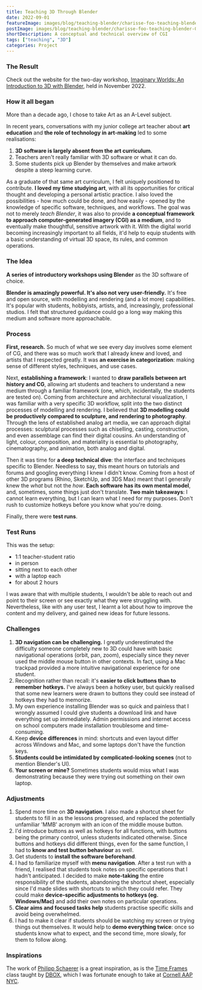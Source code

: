```yaml
---
title: Teaching 3D Through Blender
date: 2022-09-01
featureImage: images/blog/teaching-blender/charisse-foo-teaching-blender-01-thumbnail-v.gif
postImage: images/blog/teaching-blender/charisse-foo-teaching-blender-01.gif
shortDescription: A conceptual and technical overview of CGI
tags: ["teaching", "3D"]
categories: Project
---
```


### The Result

Check out the website for the two-day workshop, [Imaginary Worlds: An Introduction to 3D with Blender](https://sites.google.com/view/imaginaryworlds), held in November 2022.

### How it all began

More than a decade ago, I chose to take Art as an A-Level subject.

<!-- That led me to architecture school, architecture firms, the CG/archviz world, numerous illustration projects, and lots of making: models, books, websites, even bread! -->

In recent years, conversations with my junior college art teacher about **art education** and **the role of technology in art-making** led to some realisations:

1. **3D software is largely absent from the art curriculum.**
2. Teachers aren't really familiar with 3D software or what it can do.
3. Some students pick up Blender by themselves and make artwork despite a steep learning curve.

As a graduate of that same art curriculum, I felt uniquely positioned to contribute. **I loved my time studying art**, with all its opportunities for critical thought and developing a personal artistic practice. I also loved the possibilities - how much could be done, and how easily - opened by the knowledge of specific software, techniques, and workflows. The goal was not to merely _teach Blender_, it was also to provide **a conceptual framework to approach computer-generated imagery (CGI) as a medium**, and to eventually make thoughtful, sensitive artwork with it. With the digital world becoming increasingly important to all fields, it'd help to equip students with a basic understanding of virtual 3D space, its rules, and common operations.

### The Idea

**A series of introductory workshops using Blender** as the 3D software of choice.

**Blender is amazingly powerful. It's also not very user-friendly.** It's free and open source, with modelling and rendering (and a lot more) capabilities. It's popular with students, hobbyists, artists, and, increasingly, professional studios. I felt that structured guidance could go a long way making this medium and software more approachable.

### Process

**First, research.** So much of what we see every day involves some element of CG, and there was so much work that I already knew and loved, and artists that I respected greatly. It was **an exercise in categorization**: making sense of different styles, techniques, and use cases.

Next, **establishing a framework**: I wanted to **draw parallels between art history and CG**, allowing art students and teachers to understand a new medium through a familiar framework (one, which, incidentally, the students are tested on). Coming from architecture and architectural visualization, I was familiar with a very specific 3D workflow, split into the two distinct processes of modelling and rendering. I believed that **3D modelling could be productively compared to sculpture, and rendering to photography**. Through the lens of established analog art media, we can approach digital processes: sculptural processes such as chiselling, casting, construction, and even assemblage can find their digital cousins. An understanding of light, colour, composition, and materiality is essential to photography, cinematography, and animation, both analog and digital.

Then it was time for **a deep technical dive**: the interface and techniques specific to Blender. Needless to say, this meant hours on tutorials and forums and googling everything I knew I didn't know. Coming from a host of other 3D programs (Rhino, SketchUp, and 3DS Max) meant that I generally knew the _what_ but not the _how_. **Each software has its own mental model**, and, sometimes, some things just don't translate. **Two main takeaways**: I cannot learn everything, but I can learn what I need for my purposes. Don't rush to customize hotkeys before you know what you're doing.

Finally, there were **test runs**.

### Test Runs

This was the setup:

- 1:1 teacher-student ratio
- in person
- sitting next to each other
- with a laptop each
- for about 2 hours

I was aware that with multiple students, I wouldn't be able to reach out and point to their screen or see exactly what they were struggling with. Nevertheless, like with any user test, I learnt a lot about how to improve the content and my delivery, and gained new ideas for future lessons.

### Challenges

1. **3D navigation can be challenging.** I greatly underestimated the difficulty someone completely new to 3D could have with basic navigational operations (orbit, pan, zoom), especially since they never used the middle mouse button in other contexts. In fact, using a Mac trackpad provided a more intuitive navigational experience for one student.
2. Recognition rather than recall: it's **easier to click buttons than to remember hotkeys.** I've always been a hotkey user, but quickly realised that some new learners were drawn to buttons they could see instead of hotkeys they had to memorize.
3. My own experience installing Blender was so quick and painless that I wrongly assumed I could give students a download link and have everything set up immediately. Admin permissions and internet access on school computers made installation troublesome and time-consuming.
4. Keep **device differences** in mind: shortcuts and even layout differ across Windows and Mac, and some laptops don't have the function keys.
5. **Students could be intimidated by complicated-looking scenes** (not to mention Blender's UI).
6. **Your screen or mine?** Sometimes students would miss what I was demonstrating because they were trying out something on their own laptop.

### Adjustments

1. Spend more time on **3D navigation**. I also made a shortcut sheet for students to fill in as the lessons progressed, and replaced the potentially unfamiliar 'MMB' acronym with an icon of the middle mouse button.
2. I'd introduce buttons as well as hotkeys for all functions, with buttons being the primary control, unless students indicated otherwise. Since buttons and hotkeys did different things, even for the same function, I had to **know and test button behaviour** as well.
3. Get students to **install the software beforehand**.
4. I had to familiarize myself with **menu navigation**. After a test run with a friend, I realised that students took notes on specific operations that I hadn't anticipated. I decided to make **note-taking** the entire responsibility of the students, abandoning the shortcut sheet, especially since I'd made slides with shortcuts to which they could refer. They could make **device-specific adjustments to hotkeys (eg. Windows/Mac)** and add their own notes on particular operations.
5. **Clear aims and focused tasks help** students practise specific skills and avoid being overwhelmed.
6. I had to make it clear if students should be watching my screen or trying things out themselves. It would help to **demo everything twice**: once so students know what to expect, and the second time, more slowly, for them to follow along.

### Inspirations

The work of [Philipp Schaerer](https://www.constructingtheview.org/) is a great inspiration, as is the [Time Frames](https://timeframescornell.tumblr.com/about) class taught by [DBOX](https://www.dbox.com/), which I was fortunate enough to take at [Cornell AAP NYC](https://aap.cornell.edu/academics/nyc).

<!-- Notes from 17 Nov
- more students greatly increased amount of time taken for technical tasks, since not everyone is on the same page or catches what I'm doing
- need to be better at facilitating discussions around student work, and directing the class (get everyone to stop what they're doing and listen). Take charge, giving direction and instructions, otherwise everyone will figure out what they want to do by themselves
- students who already know what they're doing have nothing to do while i'm waiting for the rest to catch up - differentiated tasks?
- i miss some points in a rush to answer questions or move forward with what they're doing -->
